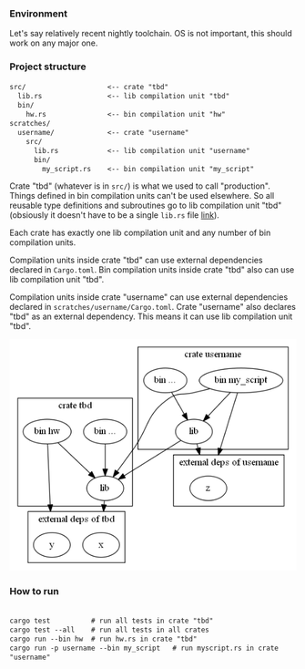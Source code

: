 ### Environment

Let's say relatively recent nightly toolchain.
OS is not important, this should work on any major one.

### Project structure

```
src/                    <-- crate "tbd"
  lib.rs                <-- lib compilation unit "tbd"
  bin/
    hw.rs               <-- bin compilation unit "hw"
scratches/
  username/             <-- crate "username"
    src/
      lib.rs            <-- lib compilation unit "username"
      bin/
        my_script.rs    <-- bin compilation unit "my_script"
```

Crate "tbd" (whatever is in `src/`) is what we used to call "production".
Things defined in bin compilation units can't be used elsewhere.
So all reusable type definitions and subroutines go to lib compilation unit "tbd" (obsiously it doesn't have to be a single `lib.rs` file [link](https://doc.rust-lang.org/stable/book/ch07-05-separating-modules-into-different-files.html#separating-modules-into-different-files)).

Each crate has exactly one lib compilation unit and any number of bin compilation units.

Compilation units inside crate "tbd" can use external dependencies declared in `Cargo.toml`. Bin compilation units inside crate "tbd" also can use lib compilation unit "tbd".

Compilation units inside crate "username" can use external dependencies declared in `scratches/username/Cargo.toml`. Crate "username" also declares "tbd" as an external dependency. This means it can use lib compilation unit "tbd".

<!--
To update, run
    dot compilation_untis.dot -Tpng -o compilation_units.png
-->
![mess](compilation_units.png)

### How to run

```

cargo test          # run all tests in crate "tbd"
cargo test --all    # run all tests in all crates
cargo run --bin hw  # run hw.rs in crate "tbd"
cargo run -p username --bin my_script   # run myscript.rs in crate "username"

```
